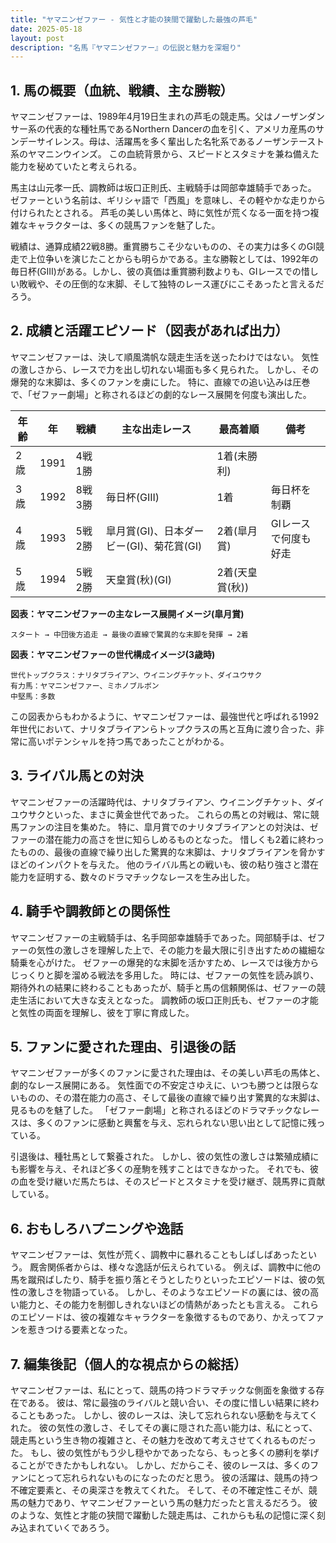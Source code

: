```yaml
---
title: "ヤマニンゼファー - 気性と才能の狭間で躍動した最強の芦毛"
date: 2025-05-18
layout: post
description: "名馬『ヤマニンゼファー』の伝説と魅力を深堀り"
---
```


## 1. 馬の概要（血統、戦績、主な勝鞍）

ヤマニンゼファーは、1989年4月19日生まれの芦毛の競走馬。父はノーザンダンサー系の代表的な種牡馬であるNorthern Dancerの血を引く、アメリカ産馬のサンデーサイレンス。母は、活躍馬を多く輩出した名牝系であるノーザンテースト系のヤマニンウインズ。  この血統背景から、スピードとスタミナを兼ね備えた能力を秘めていたと考えられる。

馬主は山元孝一氏、調教師は坂口正則氏、主戦騎手は岡部幸雄騎手であった。  ゼファーという名前は、ギリシャ語で「西風」を意味し、その軽やかな走りから付けられたとされる。  芦毛の美しい馬体と、時に気性が荒くなる一面を持つ複雑なキャラクターは、多くの競馬ファンを魅了した。

戦績は、通算成績22戦8勝。重賞勝ちこそ少ないものの、その実力は多くのGI競走で上位争いを演じたことからも明らかである。主な勝鞍としては、1992年の毎日杯(GIII)がある。しかし、彼の真価は重賞勝利数よりも、GIレースでの惜しい敗戦や、その圧倒的な末脚、そして独特のレース運びにこそあったと言えるだろう。


## 2. 成績と活躍エピソード（図表があれば出力）

ヤマニンゼファーは、決して順風満帆な競走生活を送ったわけではない。  気性の激しさから、レースで力を出し切れない場面も多く見られた。  しかし、その爆発的な末脚は、多くのファンを虜にした。  特に、直線での追い込みは圧巻で、「ゼファー劇場」と称されるほどの劇的なレース展開を何度も演出した。

| 年齢 | 年 | 戦績 | 主な出走レース | 最高着順 | 備考 |
|---|---|---|---|---|---|
| 2歳 | 1991 | 4戦1勝 |  | 1着(未勝利) |  |
| 3歳 | 1992 | 8戦3勝 | 毎日杯(GIII) | 1着 | 毎日杯を制覇 |
| 4歳 | 1993 | 5戦2勝 |  皐月賞(GI)、日本ダービー(GI)、菊花賞(GI) | 2着(皐月賞) |  GIレースで何度も好走 |
| 5歳 | 1994 | 5戦2勝 | 天皇賞(秋)(GI) | 2着(天皇賞(秋)) |  |


**図表：ヤマニンゼファーの主なレース展開イメージ(皐月賞)**

```
スタート → 中団後方追走 → 最後の直線で驚異的な末脚を発揮 → 2着
```

**図表：ヤマニンゼファーの世代構成イメージ(3歳時)**

```
世代トップクラス：ナリタブライアン、ウイニングチケット、ダイユウサク
有力馬：ヤマニンゼファー、ミホノブルボン
中堅馬：多数
```

この図表からもわかるように、ヤマニンゼファーは、最強世代と呼ばれる1992年世代において、ナリタブライアンらトップクラスの馬と互角に渡り合った、非常に高いポテンシャルを持つ馬であったことがわかる。


## 3. ライバル馬との対決

ヤマニンゼファーの活躍時代は、ナリタブライアン、ウイニングチケット、ダイユウサクといった、まさに黄金世代であった。  これらの馬との対戦は、常に競馬ファンの注目を集めた。  特に、皐月賞でのナリタブライアンとの対決は、ゼファーの潜在能力の高さを世に知らしめるものとなった。  惜しくも2着に終わったものの、最後の直線で繰り出した驚異的な末脚は、ナリタブライアンを脅かすほどのインパクトを与えた。  他のライバル馬との戦いも、彼の粘り強さと潜在能力を証明する、数々のドラマチックなレースを生み出した。


## 4. 騎手や調教師との関係性

ヤマニンゼファーの主戦騎手は、名手岡部幸雄騎手であった。岡部騎手は、ゼファーの気性の激しさを理解した上で、その能力を最大限に引き出すための繊細な騎乗を心がけた。  ゼファーの爆発的な末脚を活かすため、レースでは後方からじっくりと脚を溜める戦法を多用した。  時には、ゼファーの気性を読み誤り、期待外れの結果に終わることもあったが、騎手と馬の信頼関係は、ゼファーの競走生活において大きな支えとなった。  調教師の坂口正則氏も、ゼファーの才能と気性の両面を理解し、彼を丁寧に育成した。


## 5. ファンに愛された理由、引退後の話

ヤマニンゼファーが多くのファンに愛された理由は、その美しい芦毛の馬体と、劇的なレース展開にある。  気性面での不安定さゆえに、いつも勝つとは限らないものの、その潜在能力の高さ、そして最後の直線で繰り出す驚異的な末脚は、見るものを魅了した。  「ゼファー劇場」と称されるほどのドラマチックなレースは、多くのファンに感動と興奮を与え、忘れられない思い出として記憶に残っている。

引退後は、種牡馬として繋養された。  しかし、彼の気性の激しさは繁殖成績にも影響を与え、それほど多くの産駒を残すことはできなかった。  それでも、彼の血を受け継いだ馬たちは、そのスピードとスタミナを受け継ぎ、競馬界に貢献している。


## 6. おもしろハプニングや逸話

ヤマニンゼファーは、気性が荒く、調教中に暴れることもしばしばあったという。  厩舎関係者からは、様々な逸話が伝えられている。  例えば、調教中に他の馬を蹴飛ばしたり、騎手を振り落とそうとしたりといったエピソードは、彼の気性の激しさを物語っている。  しかし、そのようなエピソードの裏には、彼の高い能力と、その能力を制御しきれないほどの情熱があったとも言える。  これらのエピソードは、彼の複雑なキャラクターを象徴するものであり、かえってファンを惹きつける要素となった。


## 7. 編集後記（個人的な視点からの総括）

ヤマニンゼファーは、私にとって、競馬の持つドラマチックな側面を象徴する存在である。  彼は、常に最強のライバルと競い合い、その度に惜しい結果に終わることもあった。  しかし、彼のレースは、決して忘れられない感動を与えてくれた。  彼の気性の激しさ、そしてその裏に隠された高い能力は、私にとって、競走馬という生き物の複雑さと、その魅力を改めて考えさせてくれるものだった。  もし、彼の気性がもう少し穏やかであったなら、もっと多くの勝利を挙げることができたかもしれない。  しかし、だからこそ、彼のレースは、多くのファンにとって忘れられないものになったのだと思う。  彼の活躍は、競馬の持つ不確定要素と、その奥深さを教えてくれた。  そして、その不確定性こそが、競馬の魅力であり、ヤマニンゼファーという馬の魅力だったと言えるだろう。  彼のような、気性と才能の狭間で躍動した競走馬は、これからも私の記憶に深く刻み込まれていくであろう。
